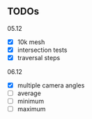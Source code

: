 ## TODOs

05.12
- [x] 10k mesh
- [x] intersection tests
- [x] traversal steps

06.12
- [x] multiple camera angles
- [ ] average
- [ ] minimum
- [ ] maximum
